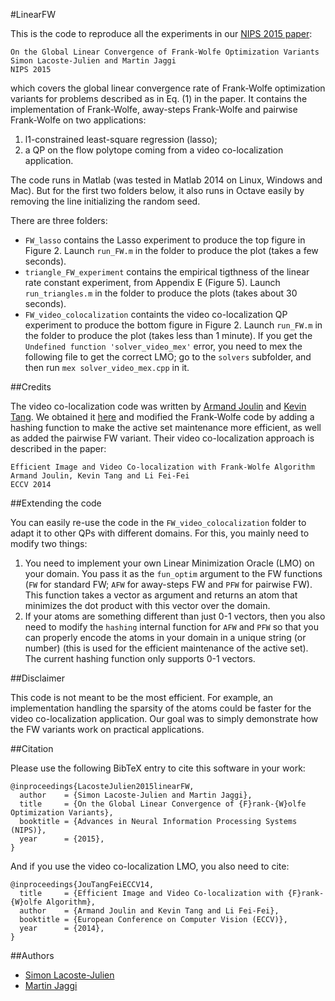 #LinearFW

This is the code to reproduce all the experiments in our 
[NIPS 2015 paper](http://arxiv.org/pdf/1511.05932v1):
```
On the Global Linear Convergence of Frank-Wolfe Optimization Variants
Simon Lacoste-Julien and Martin Jaggi
NIPS 2015
```
which covers the global linear convergence rate of Frank-Wolfe
optimization variants for problems described as in Eq. (1) in the paper.
It contains the implementation of Frank-Wolfe, 
away-steps Frank-Wolfe and pairwise Frank-Wolfe on two applications:

1. l1-constrained least-square regression (lasso);
2. a QP on the flow polytope coming from a video co-localization application.

The code runs in Matlab (was tested in Matlab 2014 on Linux, Windows and Mac).
But for the first two folders below, it also runs in Octave easily by
removing the line initializing the random seed.

There are three folders:
* `FW_lasso` contains the Lasso experiment to produce the top figure in 
   Figure 2. Launch `run_FW.m` in the folder to produce the plot (takes a few seconds).
* `triangle_FW_experiment` contains the empirical tigthness of the linear rate
   constant experiment, from Appendix E (Figure 5). Launch `run_triangles.m`
   in the folder to produce the plots (takes about 30 seconds).
* `FW_video_colocalization` containts the video co-localization QP experiment
   to produce the bottom figure in Figure 2. Launch `run_FW.m` in the folder
   to produce the plot (takes less than 1 minute). If you get the 
   `Undefined function 'solver_video_mex'` error, you need to mex the following
   file to get the correct LMO; go to the `solvers` subfolder, and then
   run `mex solver_video_mex.cpp` in it.

##Credits

The video co-localization code was written by 
[Armand Joulin](http://ai.stanford.edu/~ajoulin/) and 
[Kevin Tang](http://ai.stanford.edu/~kdtang/).
We obtained it [here](http://ai.stanford.edu/~ajoulin/code/FW.zip)
and modified the Frank-Wolfe code by adding a hashing function
to make the active set maintenance more efficient, as well as
added the pairwise FW variant. Their
video co-localization approach is described in the paper:
```
Efficient Image and Video Co-localization with Frank-Wolfe Algorithm
Armand Joulin, Kevin Tang and Li Fei-Fei
ECCV 2014
```

##Extending the code

You can easily re-use the code in the `FW_video_colocalization` folder
to adapt it to other QPs with different domains. For this, you mainly need
to modify two things:

1. You need to implement your own Linear Minimization Oracle (LMO) on your 
   domain. You pass it as the `fun_optim` argument to the FW functions
   (`FW` for standard FW; `AFW` for away-steps FW and `PFW` for pairwise
    FW). This function takes a vector as argument and returns an atom
    that minimizes the dot product with this vector over the domain.
2. If your atoms are something different than just 0-1 vectors, then
   you also need to modify the `hashing` internal function for `AFW`
   and `PFW` so that you can properly encode the atoms in your domain
   in a unique string (or number) (this is used for the efficient 
   maintenance of the active set). The current hashing function only
   supports 0-1 vectors.

##Disclaimer

This code is not meant to be the most efficient. For example, an implementation
handling the sparsity of the atoms could be faster for the video
co-localization application. Our goal was to simply demonstrate how the FW
variants work on practical applications.

##Citation

Please use the following BibTeX entry to cite this software in your work:

    @inproceedings{LacosteJulien2015linearFW,
      author    = {Simon Lacoste-Julien and Martin Jaggi},
      title     = {On the Global Linear Convergence of {F}rank-{W}olfe Optimization Variants},
      booktitle = {Advances in Neural Information Processing Systems (NIPS)},
      year      = {2015},
    }

And if you use the video co-localization LMO, you also need to cite:

    @inproceedings{JouTangFeiECCV14,
      title     = {Efficient Image and Video Co-localization with {F}rank-{W}olfe Algorithm},
      author    = {Armand Joulin and Kevin Tang and Li Fei-Fei},
      booktitle = {European Conference on Computer Vision (ECCV)},
      year      = {2014},
    }


##Authors

* [Simon Lacoste-Julien](http://www.di.ens.fr/~slacoste/)
* [Martin Jaggi](http://people.inf.ethz.ch/jaggim/)
